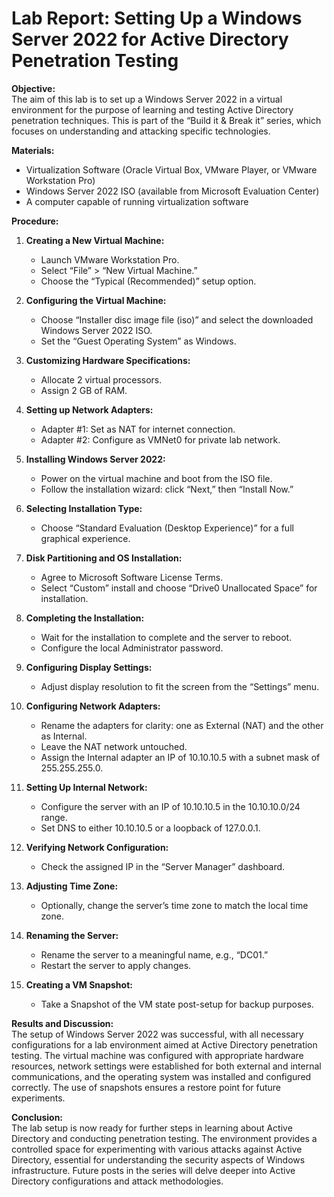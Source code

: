 # Lab Report: Setting Up a Windows Server 2022 for Active Directory Penetration Testing

**Objective:**  
The aim of this lab is to set up a Windows Server 2022 in a virtual environment for the purpose of learning and testing Active Directory penetration techniques. This is part of the “Build it & Break it” series, which focuses on understanding and attacking specific technologies.

**Materials:**  
- Virtualization Software (Oracle Virtual Box, VMware Player, or VMware Workstation Pro)
- Windows Server 2022 ISO (available from Microsoft Evaluation Center)
- A computer capable of running virtualization software

**Procedure:**

1. **Creating a New Virtual Machine:**
   - Launch VMware Workstation Pro.
   - Select “File” > “New Virtual Machine.”
   - Choose the “Typical (Recommended)” setup option.

2. **Configuring the Virtual Machine:**
   - Choose “Installer disc image file (iso)” and select the downloaded Windows Server 2022 ISO.
   - Set the “Guest Operating System” as Windows.

3. **Customizing Hardware Specifications:**
   - Allocate 2 virtual processors.
   - Assign 2 GB of RAM.

4. **Setting up Network Adapters:**
   - Adapter #1: Set as NAT for internet connection.
   - Adapter #2: Configure as VMNet0 for private lab network.

5. **Installing Windows Server 2022:**
   - Power on the virtual machine and boot from the ISO file.
   - Follow the installation wizard: click “Next,” then “Install Now.”

6. **Selecting Installation Type:**
   - Choose “Standard Evaluation (Desktop Experience)” for a full graphical experience.

7. **Disk Partitioning and OS Installation:**
   - Agree to Microsoft Software License Terms.
   - Select “Custom” install and choose “Drive0 Unallocated Space” for installation.

8. **Completing the Installation:**
   - Wait for the installation to complete and the server to reboot.
   - Configure the local Administrator password.

9. **Configuring Display Settings:**
   - Adjust display resolution to fit the screen from the “Settings” menu.

10. **Configuring Network Adapters:**
    - Rename the adapters for clarity: one as External (NAT) and the other as Internal.
    - Leave the NAT network untouched.
    - Assign the Internal adapter an IP of 10.10.10.5 with a subnet mask of 255.255.255.0.

11. **Setting Up Internal Network:**
    - Configure the server with an IP of 10.10.10.5 in the 10.10.10.0/24 range.
    - Set DNS to either 10.10.10.5 or a loopback of 127.0.0.1.

12. **Verifying Network Configuration:**
    - Check the assigned IP in the “Server Manager” dashboard.

13. **Adjusting Time Zone:**
    - Optionally, change the server’s time zone to match the local time zone.

14. **Renaming the Server:**
    - Rename the server to a meaningful name, e.g., “DC01.”
    - Restart the server to apply changes.

15. **Creating a VM Snapshot:**
    - Take a Snapshot of the VM state post-setup for backup purposes.

**Results and Discussion:**  
The setup of Windows Server 2022 was successful, with all necessary configurations for a lab environment aimed at Active Directory penetration testing. The virtual machine was configured with appropriate hardware resources, network settings were established for both external and internal communications, and the operating system was installed and configured correctly. The use of snapshots ensures a restore point for future experiments.

**Conclusion:**  
The lab setup is now ready for further steps in learning about Active Directory and conducting penetration testing. The environment provides a controlled space for experimenting with various attacks against Active Directory, essential for understanding the security aspects of Windows infrastructure. Future posts in the series will delve deeper into Active Directory configurations and attack methodologies.
